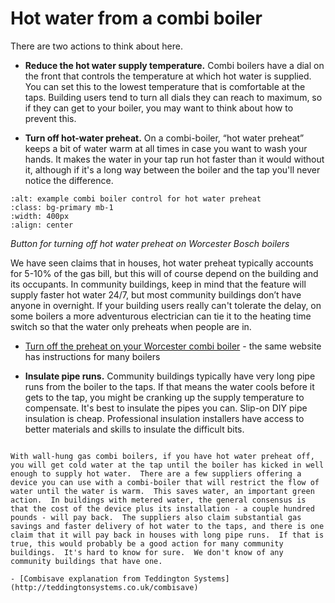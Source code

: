 # Hot water from a combi boiler

There are two actions to think about here.


- **Reduce the hot water supply temperature.** Combi boilers have a dial on the front that controls the temperature at which hot water is supplied.   You can set this to the lowest temperature that is comfortable at the taps.  Building users tend to turn all dials they can reach to maximum, so if they can get to your boiler, you may want to think about how to prevent this.


- **Turn off hot-water preheat.** On a combi-boiler, “hot water preheat” keeps a bit of water warm at all times in case you want to wash your hands. It makes the water in your tap run hot faster than it would without it, although if it's a long way between the boiler and the tap you'll never notice the difference.  

```{image} /images/eco-button.jpg
:alt: example combi boiler control for hot water preheat
:class: bg-primary mb-1
:width: 400px
:align: center
```
*Button for turning off hot water preheat on Worcester Bosch boilers*

We have seen claims that in houses, hot water preheat typically accounts for 5-10% of the gas bill, but this will of course depend on the building and its occupants. In community buildings, keep in mind that the feature will supply faster hot water 24/7, but most community buildings don’t have anyone in overnight.  If your building users really can't tolerate the delay, on some boilers a more adventurous electrician can tie it to the heating time switch so that the water only preheats when people are in. 


- [Turn off the preheat on your Worcester combi boiler](https://www.theheatinghub.co.uk/articles/Worcester-hot-water-preheat) - the same website has instructions for many boilers

- **Insulate pipe runs.** Community buildings typically have very long pipe runs from the boiler to the taps.  If that means the water cools before it gets to the tap, you might be cranking up the supply temperature to compensate.  It's best to insulate the pipes you can.  Slip-on DIY pipe insulation is cheap.  Professional insulation installers have access to better materials and skills to insulate the difficult bits.

```{admonition} A new option we aren't sure about

With wall-hung gas combi boilers, if you have hot water preheat off, you will get cold water at the tap until the boiler has kicked in well enough to supply hot water.  There are a few suppliers offering a device you can use with a combi-boiler that will restrict the flow of water until the water is warm.  This saves water, an important green action.  In buildings with metered water, the general consensus is that the cost of the device plus its installation - a couple hundred pounds - will pay back.  The suppliers also claim substantial gas savings and faster delivery of hot water to the taps, and there is one claim that it will pay back in houses with long pipe runs.  If that is true, this would probably be a good action for many community buildings.  It's hard to know for sure.  We don't know of any community buildings that have one.

- [Combisave explanation from Teddington Systems](http://teddingtonsystems.co.uk/combisave)
```

